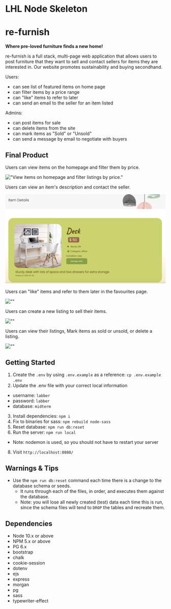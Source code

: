 # LHL Node Skeleton

# re-furnish

**Where pre-loved furniture finds a new home!**

re-furnish is a full stack, multi-page web application that allows users to post furniture that they want to sell and contact sellers for items they are interested in. Our website promotes sustainability and buying secondhand.

Users:

- can see list of featured items on home page
- can filter items by a price range
- can "like" items to refer to later
- can send an email to the seller for an item listed

Admins:

- can post items for sale
- can delete items from the site
- can mark items as "Sold" or "Unsold"
- can send a message by email to negotiate with buyers

## Final Product

Users can view items on the homepage and filter them by price.

!["View items on homepage and filter listings by price."](https://github.com/rebecca-romeo/midterm-group-1/blob/master/docs/1%20-%20homepage%20and%20filter%20feature.mov.gif)

Users can view an item's description and contact the seller.

!["View item description and contact seller"](https://github.com/rebecca-romeo/midterm-group-1/blob/master/docs/2%20-%20item%20description.png)

Users can "like" items and refer to them later in the favourites page.

![""](giflink)

Users can create a new listing to sell their items.

![""](piclink)

Users can view their listings, Mark items as sold or unsold, or delete a listing.

![""](giflink)

## Getting Started

1. Create the `.env` by using `.env.example` as a reference: `cp .env.example .env`
2. Update the .env file with your correct local information

- username: `labber`
- password: `labber`
- database: `midterm`

3. Install dependencies: `npm i`
4. Fix to binaries for sass: `npm rebuild node-sass`
5. Reset database: `npm run db:reset`
6. Run the server: `npm run local`

- Note: nodemon is used, so you should not have to restart your server

8. Visit `http://localhost:8080/`

## Warnings & Tips

- Use the `npm run db:reset` command each time there is a change to the database schema or seeds.
  - It runs through each of the files, in order, and executes them against the database.
  - Note: you will lose all newly created (test) data each time this is run, since the schema files will tend to `DROP` the tables and recreate them.

## Dependencies

- Node 10.x or above
- NPM 5.x or above
- PG 6.x
- bootstrap
- chalk
- cookie-session
- dotenv
- ejs
- express
- morgan
- pg
- sass
- typewriter-effect
